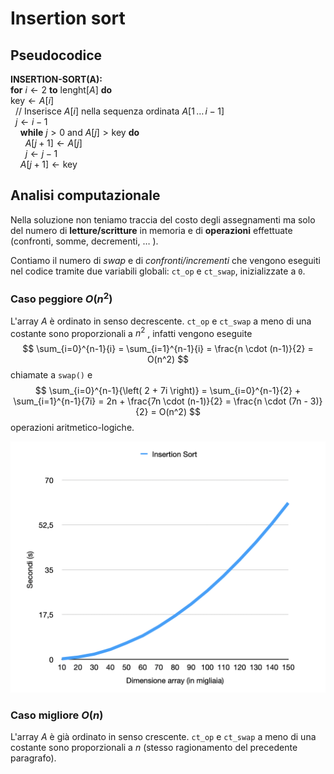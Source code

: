 # Insertion sort

## Pseudocodice

**INSERTION-SORT(A):** <br>
**for** $i \leftarrow 2$ **to** $\text{lenght}[A]$ **do**  <br>
$\text{  key} \leftarrow A[i]$ <br>
&nbsp;&nbsp;// Inserisce $A[i]$ nella sequenza ordinata $A[1 \, \ldots \, i-1]$ <br>
&nbsp;&nbsp;$j \leftarrow i-1$ <br>
&nbsp;&nbsp;&nbsp;&nbsp;**while** $j>0 \text{ and } A[j]>\text{key}$ **do** <br>
&nbsp;&nbsp;&nbsp;&nbsp;&nbsp;&nbsp;$A[j+1] \leftarrow A[j]$ <br>
&nbsp;&nbsp;&nbsp;&nbsp;&nbsp;&nbsp;$j \leftarrow j-1$ <br>
&nbsp;&nbsp;&nbsp;&nbsp;$A[j+1] \leftarrow \text{key}$ <br>

## Analisi computazionale
Nella soluzione non teniamo traccia del costo degli assegnamenti ma solo del numero di **letture/scritture** in memoria e di **operazioni** effettuate (confronti, somme, decrementi, $\ldots$ ). 

Contiamo il numero di *swap* e di *confronti/incrementi* che vengono eseguiti nel codice tramite due variabili globali: `ct_op` e `ct_swap`, inizializzate a `0`.

### Caso peggiore $O(n^2)$
L'array $A$ è ordinato in senso decrescente.
`ct_op` e `ct_swap` a meno di una costante sono proporzionali a $n^2$ , infatti vengono eseguite    $$	
	\sum_{i=0}^{n-1}{i} = 
	\sum_{i=1}^{n-1}{i} = 
	\frac{n \cdot (n-1)}{2} = O(n^2)
$$ chiamate a `swap()` e    $$
	\sum_{i=0}^{n-1}{\left( 2 + 7i \right)} =
	\sum_{i=0}^{n-1}{2} + \sum_{i=1}^{n-1}{7i} =
	2n + \frac{7n \cdot (n-1)}{2} =
	\frac{n \cdot (7n - 3)}{2} = O(n^2)
$$ operazioni aritmetico-logiche.

![img](../images/time_insertion_sort.png)

### Caso migliore $O(n)$
L'array $A$ è già ordinato in senso crescente.
`ct_op` e `ct_swap` a meno di una costante sono proporzionali a $n$ (stesso ragionamento del precedente paragrafo).